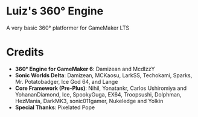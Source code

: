 # Luiz's 360° Engine
 A very basic 360° platformer for GameMaker LTS

# Credits
* **360° Engine for GameMaker 6**: Damizean and McdIzzY
* **Sonic Worlds Delta**: Damizean, MCKaosu, LarkSS, Techokami, Sparks, Mr. Potatobadger, Ice God 64, and Lange
* **Core Framework (Pre-Plus)**: Nihil, Yonatankr, Carlos Ushiromiya and YohananDiamond, Ice, SpookyGuga, EX64, Troopsushi, Dolphman, HezMania, DarkMK3, sonic011gamer, Nukeledge and Yolkin
* **Special Thanks**: Pixelated Pope
